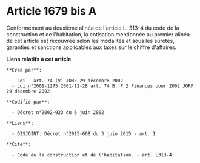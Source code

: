 # Article 1679 bis A

Conformément au deuxième alinéa de l'article L. 313-4 du code de la construction et de l'habitation, la cotisation mentionnée
au premier alinéa de cet article est recouvrée selon les modalités et sous les sûretés, garanties et sanctions applicables
aux taxes sur le chiffre d'affaires.

**Liens relatifs à cet article**

	**Créé par**:

	  - Loi - art. 74 (V) JORF 29 décembre 2002
	  - Loi n°2001-1275 2001-12-28 art. 74 B, F 2 Finances pour 2002 JORF 29 décembre 2002

	**Codifié par**:

	  - Décret n°2002-923 du 6 juin 2002

	**Liens**:

	  - DISJOINT: Décret n°2015-608 du 3 juin 2015 - art. 1

	**Cite**:

	  - Code de la construction et de l'habitation. - art. L313-4

